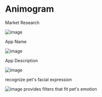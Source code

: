 # Animogram


Market Research


![image](https://github.com/senior-project-AnimoGram/Project-Presentation/assets/115504766/1faeb961-c838-4b80-99f8-36ee76cf277f)




App Name


![image](https://github.com/senior-project-AnimoGram/Project-Presentation/assets/115504766/1068b37f-f9db-4c0b-bb4e-6da6d6244342)




App Description

![image](https://github.com/senior-project-AnimoGram/Project-Presentation/assets/115504766/449264cc-e831-4979-b72d-8d5771ed1942)

recognize pet's facial expression


![image](https://github.com/senior-project-AnimoGram/Project-Presentation/assets/115504766/3fc8e405-54bd-4b3d-b0a9-21f9147fd9c7)
provides filters that fit pet's emotion

